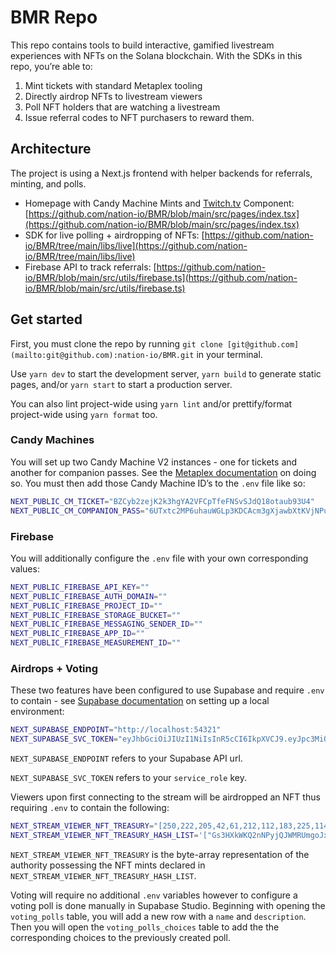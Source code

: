 # BMR Repo

This repo contains tools to build interactive, gamified livestream experiences with NFTs on the Solana blockchain. With the SDKs in this repo, you’re able to: 

1. Mint tickets with standard Metaplex tooling
2. Directly airdrop NFTs to livestream viewers
3. Poll NFT holders that are watching a livestream
4. Issue referral codes to NFT purchasers to reward them.

## Architecture

The project is using a Next.js frontend with helper backends for referrals, minting, and polls.

- Homepage with Candy Machine Mints and [Twitch.tv](http://Twitch.tv) Component: [https://github.com/nation-io/BMR/blob/main/src/pages/index.tsx](https://github.com/nation-io/BMR/blob/main/src/pages/index.tsx)
- SDK for live polling + airdropping of NFTs: [https://github.com/nation-io/BMR/tree/main/libs/live](https://github.com/nation-io/BMR/tree/main/libs/live)
- Firebase API to track referrals: [https://github.com/nation-io/BMR/blob/main/src/utils/firebase.ts](https://github.com/nation-io/BMR/blob/main/src/utils/firebase.ts)

## Get started

First, you must clone the repo by running `git clone [git@github.com](mailto:git@github.com):nation-io/BMR.git` in your terminal.

Use `yarn dev` to start the development server, `yarn build` to generate static pages, and/or `yarn start` to start a production server.

You can also lint project-wide using `yarn lint` and/or prettify/format project-wide using `yarn format` too.

### Candy Machines

You will set up two Candy Machine V2 instances - one for tickets and another for companion passes. See the [Metaplex documentation](https://docs.metaplex.com/deprecated/candy-machine-js-cli/getting-started) on doing so. You must then add those Candy Machine ID’s to the `.env` file like so:

```bash
NEXT_PUBLIC_CM_TICKET="BZCyb2zejK2k3hgYA2VFCpTfeFNSvSJdQ18otaub93U4"
NEXT_PUBLIC_CM_COMPANION_PASS="6UTxtc2MP6uhauWGLp3KDCAcm3gXjawbXtKVjNPuHrJQ"
```

### Firebase

You will additionally configure the `.env` file with your own corresponding values:

```bash
NEXT_PUBLIC_FIREBASE_API_KEY=""
NEXT_PUBLIC_FIREBASE_AUTH_DOMAIN=""
NEXT_PUBLIC_FIREBASE_PROJECT_ID=""
NEXT_PUBLIC_FIREBASE_STORAGE_BUCKET=""
NEXT_PUBLIC_FIREBASE_MESSAGING_SENDER_ID=""
NEXT_PUBLIC_FIREBASE_APP_ID=""
NEXT_PUBLIC_FIREBASE_MEASUREMENT_ID=""
```

### Airdrops + Voting

These two features have been configured to use Supabase and require `.env` to contain - see [Supabase documentation](https://supabase.com/docs/guides/cli/local-development#start-supabase-services) on setting up a local environment:

```bash
NEXT_SUPABASE_ENDPOINT="http://localhost:54321"
NEXT_SUPABASE_SVC_TOKEN="eyJhbGciOiJIUzI1NiIsInR5cCI6IkpXVCJ9.eyJpc3MiOiJzdXBhYmFzZS1kZW1vIiwicm9sZSI6InNlcnZpY2Vfcm9sZSIsImV4cCI6MTk4MzgxMjk5Nn0.EGIM96RAZx35lJzdJsyH-qQwv8Hdp7fsn3W0YpN81IU"
```

`NEXT_SUPABASE_ENDPOINT` refers to your Supabase API url.

`NEXT_SUPABASE_SVC_TOKEN` refers to your `service_role` key.

Viewers upon first connecting to the stream will be airdropped an NFT thus requiring `.env` to contain the following:

```bash
NEXT_STREAM_VIEWER_NFT_TREASURY="[250,222,205,42,61,212,112,183,225,114,117,234,31,84,201,110,66,155,162,230,11,167,133,16,134,174,195,241,145,226,208,83,59,50,51,133,245,17,15,69,247,217,46,222,184,155,76,28,88,35,58,178,55,36,142,128,227,250,65,20,16,90,21,199]"
NEXT_STREAM_VIEWER_NFT_TREASURY_HASH_LIST='["Gs3HXkWKQ2nNPyjQJWMRUmgoJxbrS1YoKqMY2qgRjiJ"]'
```

`NEXT_STREAM_VIEWER_NFT_TREASURY` is the byte-array representation of the authority possessing the NFT mints declared in `NEXT_STREAM_VIEWER_NFT_TREASURY_HASH_LIST`.

Voting will require no additional `.env` variables however to configure a voting poll is done manually in Supabase Studio. Beginning with opening the `voting_polls` table, you will add a new row with a `name` and `description`. Then you will open the `voting_polls_choices` table to add the the corresponding choices to the previously created poll.